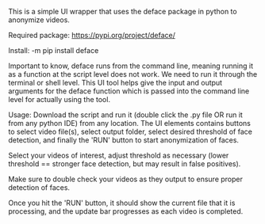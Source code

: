 This is a simple UI wrapper that uses the deface package in python to anonymize videos. 

Required package: https://pypi.org/project/deface/

Install:  -m pip install deface

Important to know, deface runs from the command line, meaning running it as a function at the script level does not work. We need to run it through the terminal or shell level.
This UI tool helps give the input and output arguments for the deface function which is passed into the command line level for actually using the tool.


Usage:
Download the script and run it (double click the .py file OR run it from any python IDE) from any location. 
The UI elements contains buttons to select video file(s), select output folder, select desired threshold of face detection, and finally the 'RUN' button to start anonymization of faces.

Select your videos of interest, adjust threshold as necessary (lower threshold == stronger face detection, but may result in false positives).

Make sure to double check your videos as they output to ensure proper detection of faces. 

Once you hit the 'RUN' button, it should show the current file that it is processing, and the update bar progresses as each video is completed. 

